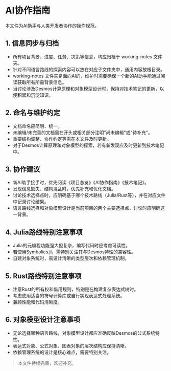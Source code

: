 # AI协作指南

本文件为AI助手与人类开发者协作的操作规范。

## 1. 信息同步与归档
- 所有项目背景、进度、任务、决策等信息，均应归档于 working-notes 文件夹。
- 针对不同语言路线的探索内容可以放在对应子文件夹中，通用内容放根目录。
- working-notes 文件夹是面向AI的，维护时需要确保一个新的AI助手能通过阅读获取所有所需背景信息。
- 当讨论涉及Desmos计算原理和对象模型设计时，保持对技术笔记的更新，以便积累和沉淀知识。

## 2. 命名与维护约定
- 文档命名应简明、统一。
- 未编辑/未完善的文档需在开头或相关部分注明"尚未编辑"或"待补充"。
- 重要结构调整、协作约定等需在本文件及时更新。
- 对于Desmos计算原理和对象模型的探索，若有新发现应及时更新到技术笔记中。

## 3. 协作建议
- 新AI助手接手时，优先阅读《项目总览》《AI协作指南》《技术笔记》。
- 发现信息缺失、结构混乱时，优先补充和优化文档。
- 讨论技术选择点时，应明确基于哪个技术路线（Julia/Rust等），并在对应文件中记录讨论结果。
- 语言路线选择和对象模型设计是当前项目的两个主要选择点，讨论时应明确这一背景。

## 4. Julia路线特别注意事项
- Julia的元编程功能强大但复杂，编写代码时应考虑可读性。
- 若使用Symbolics.jl，需特别关注其与Desmos特性的兼容性。
- 自建对象系统时，需设计清晰的类型层次和依赖管理机制。

## 5. Rust路线特别注意事项
- 注意Rust的所有权和借用规则，特别是在构建复杂表达式树时。
- 考虑使用适当的符号计算库或自行实现表达式处理系统。
- 兼顾性能和代码清晰度。

## 6. 对象模型设计注意事项
- 无论选择哪种语言路线，对象模型设计都应准确反映Desmos的公式系统特性。
- 表达式对象、公式对象、图表对象的层次结构应保持清晰。
- 依赖管理系统的设计是核心难点，需要特别关注。

> 本文件持续完善，欢迎补充。 